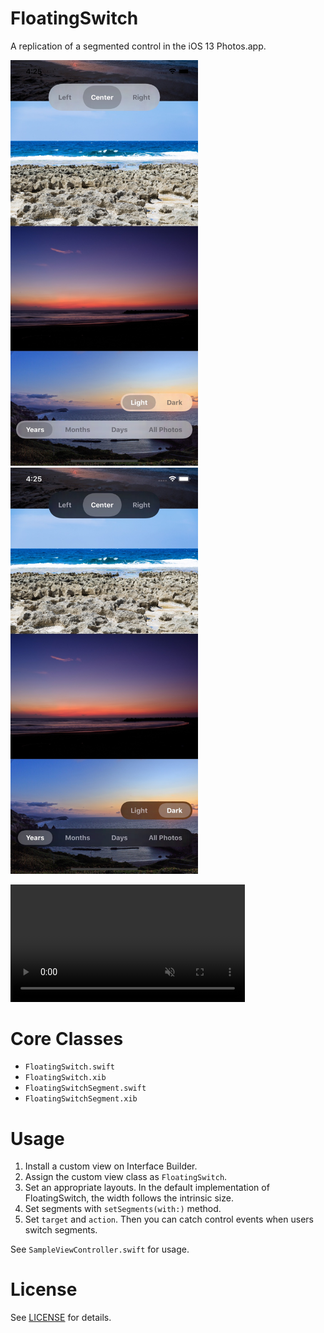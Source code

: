 # FloatingSwitch

A replication of a segmented control in the iOS 13 Photos.app.

<img src="./demo-light.jpg" alt="Demo Image: Light Mode" width=300> <img src="./demo-dark.jpg" alt="Demo Image: Dark Mode" width=300>

<video controls muted loop autoplay width=375 src="https://user-images.githubusercontent.com/1835776/109355311-60ec0080-78c2-11eb-8782-b09147ff4473.mp4" alt="Demo play"></video>

# Core Classes

- `FloatingSwitch.swift`
- `FloatingSwitch.xib`
- `FloatingSwitchSegment.swift`
- `FloatingSwitchSegment.xib`


# Usage

1. Install a custom view on Interface Builder.
2. Assign the custom view class as `FloatingSwitch`.
3. Set an appropriate layouts. In the default implementation of FloatingSwitch, the width follows the intrinsic size.
4. Set segments with `setSegments(with:)` method.
5. Set `target` and `action`. Then you can catch control events when users switch segments.

See `SampleViewController.swift` for usage.


# License

See [LICENSE](./LICENSE) for details.
